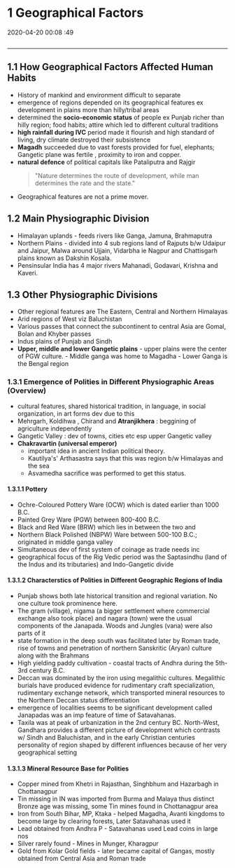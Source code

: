 # 1 Geographical Factors

2020-04-20 00:08 :49

```toc
```

---

## 1.1 How Geographical Factors Affected Human Habits

- History of mankind and environment difficult to separate
- emergence of regions depended on its geographical features ex development in plains more than hilly/tribal areas
- determined the **socio-economic status** of people ex Punjab richer than hilly region; food habits; attire which led to different cultural traditions
- **high rainfall during IVC** period made it flourish and high standard of living, dry climate destroyed their subsistence
- **Magadh** succeeded due to vast forests provided for fuel, elephants; Gangetic plane was fertile , proximity to iron and copper.
- **natural defence** of political capitals like Pataliputra and Rajgir
  > "Nature determines the route of development, while man determines the rate and the state."
- Geographical features are not a prime mover.

## 1.2 Main Physiographic Division

- Himalayan uplands - feeds rivers like Ganga, Jamuna, Brahmaputra
- Northern Plains - divided into 4 sub regions land of Rajputs b/w Udaipur and Jaipur, Malwa around Ujjain, Vidarbha ie Nagpur and Chattisgarh plains known as Dakshin Kosala.
- Pensinsular India has 4 major rivers Mahanadi, Godavari, Krishna and Kaveri.

## 1.3 Other Physiographic Divisions

- Other regional features are The Eastern, Central and Northern Himalayas
- Arid regions of West viz Baluchistan
- Various passes that connect the subcontinent to central Asia are Gomal, Bolan and Khyber passes
- Indus plains of Punjab and Sindh
- **Upper, middle and lower Gangetic plains**
	  - upper plains were the center of PGW culture.
	  - Middle ganga was home to Magadha
	  - Lower Ganga is the Bengal region

### 1.3.1 Emergence of Polities in Different Physiographic Areas (Overview)

- cultural features, shared historical tradition, in language, in social organization, in art forms dev due to this
- Mehrgarh, Koldihwa , Chirand and **Atranjikhera** : beggining of agriculture independently
- Gangetic Valley : dev of towns, cities etc esp upper Gangetic valley
- **Chakravartin (universal emperor)**
	- important idea in ancient Indian political theory.
	- Kautilya's' Arthasastra says that this was region b/w Himalayas and the sea
	- Asvamedha sacrifice was performed to get this status.

#### 1.3.1.1 Pottery

- Ochre-Coloured Pottery Ware (OCW) which is dated earlier than 1000 B.C.
- Painted Grey Ware (PGW) between 800-400 B.C.
- Black and Red Ware (BRW) which lies in between the two and
- Northern Black Polished (NBPW) Ware between 500-100 B.C.; originated in middle ganga valley
- Simultaneous dev of first system of coinage as trade needs inc
- geographical focus of the Rig Vedic period was the Saptasindhu (land of the Indus and its tributaries) and Indo-Gangetic divide

#### 1.3.1.2 Characterstics of Polities in Different Geographic Regions of India

- Punjab shows both late historical transition and regional variation. No one culture took prominence here.
- The gram (village), nigama (a bigger settlement where commercial exchange also took place) and nagara (town) were the usual components of the Janapada. Woods and Jungles (vana) were also parts of it
- state formation in the deep south was facilitated later by Roman trade, rise of towns and penetration of northern Sanskritic (Aryan) culture along with the Brahmans
- High yielding paddy cultivation - coastal tracts of Andhra during the 5th-3rd century B.C.
- Deccan was dominated by the iron using megalithic cultures. Megalithic burials have produced evidence for rudimentary craft specialization, rudimentary exchange network, which transported mineral resources to the Northern Deccan status differentiation
- emergence of localities seems to be significant development called Janapadas was an imp feature of time of Satavahanas.
- Taxila was at peak of urbanization in the 2nd century BC. North-West, Gandhara provides a different picture of development which contrasts w/ Sindh and Baluchistan, and in the early Christian centuries personality of region shaped by different influences because of her very geographical setting

#### 1.3.1.3 Mineral Resource Base for Polities

- Copper mined from Khetri in Rajasthan, Singhbhum and Hazarbagh in Chottanagpur
- Tin missing in IN was imported from Burma and Malaya thus distinct Bronze age was missing, some Tin mines found in Chottanagpur area
- Iron from South Bihar, MP, Ktaka - helped Magadha, Avanti kingdoms to become large by clearing forests, Later Satavahanas used it
- Lead obtained from Andhra P - Satavahanas used Lead coins in large nos
- Silver rarely found - Mines in Munger, Kharagpur
- Gold from Kolar Gold fields - later became capital of Gangas, mostly obtained from Central Asia and Roman trade
